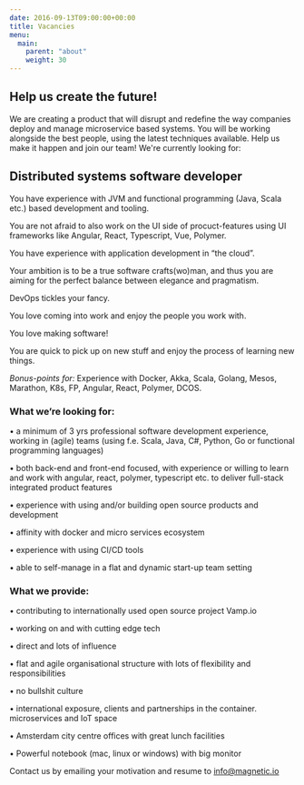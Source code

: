 ```yaml
---
date: 2016-09-13T09:00:00+00:00
title: Vacancies
menu:
  main:
    parent: "about"
    weight: 30
---
```

## Help us create the future!

We are creating a product that will disrupt and redefine the way companies deploy and manage microservice based systems. You will be working alongside the best people, using the latest techniques available. Help us make it happen and join our team! We're currently looking for:

## Distributed systems software developer

You have experience with JVM and functional programming (Java, Scala etc.) based development and tooling.

You are not afraid to also work on the UI side of procuct-features using UI frameworks like Angular, React, Typescript, Vue, Polymer.

You have experience with application development in “the cloud”.

Your ambition is to be a true software crafts(wo)man, and thus you are aiming for the perfect balance between elegance and pragmatism.

DevOps tickles your fancy.

You love coming into work and enjoy the people you work with.

You love making software!

You are quick to pick up on new stuff and enjoy the process of learning new things.

*Bonus-points for:*
Experience with Docker, Akka, Scala, Golang, Mesos, Marathon, K8s, FP, Angular, React, Polymer, DCOS.

### What we’re looking for:
• a minimum of 3 yrs professional software development experience, working in (agile) teams (using f.e. Scala, Java, C#, Python, Go or functional programming languages)

• both back-end and front-end focused, with experience or willing to learn and work with angular, react, polymer, typescript etc. to deliver full-stack integrated product features

• experience with using and/or building open source products and development

• affinity with docker and micro services ecosystem

• experience with using CI/CD tools

• able to self-manage in a flat and dynamic start-up team setting

### What we provide:
• contributing to internationally used open source project Vamp.io

• working on and with cutting edge tech

• direct and lots of influence

• flat and agile organisational structure with lots of flexibility and responsibilities

• no bullshit culture

• international exposure, clients and partnerships in the container. microservices and IoT space

• Amsterdam city centre offices with great lunch facilities

• Powerful notebook (mac, linux or windows) with big monitor

Contact us by emailing your motivation and resume to info@magnetic.io
